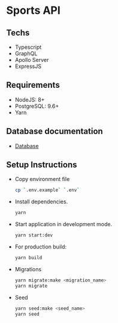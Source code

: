 # Sports API

## Techs

- Typescript
- GraphQL
- Apollo Server
- ExpressJS

## Requirements

- NodeJS: 8+
- PostgreSQL: 9.6+
- Yarn

## Database documentation

- [Database](./docs/db.md)

## Setup Instructions

- Copy environment file

  ```bash
  cp `.env.example` `.env`
  ```

- Install dependencies.

  ```bash
  yarn
  ```

- Start application in development mode.

  ```bash
  yarn start:dev
  ```

- For production build:

  ```bash
  yarn build
  ```

- Migrations

  ```bash
  yarn migrate:make <migration_name>
  yarn migrate
  ```

- Seed

  ```bash
  yarn seed:make <seed_name>
  yarn seed
  ```
